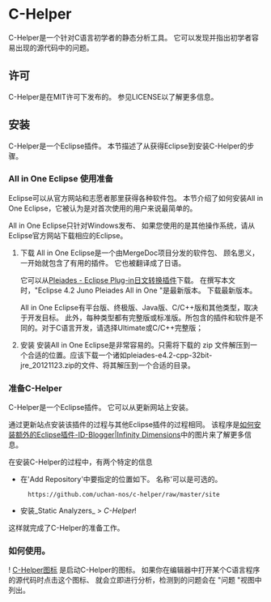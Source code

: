 # C-Helper
C-Helper是一个针对C语言初学者的静态分析工具。
它可以发现并指出初学者容易出现的源代码中的问题。

## 许可
C-Helper是在MIT许可下发布的。
参见LICENSE以了解更多信息。

##  安装
C-Helper是一个Eclipse插件。
本节描述了从获得Eclipse到安装C-Helper的步骤。

### All in One Eclipse 使用准备
Eclipse可以从官方网站和志愿者那里获得各种软件包。
本节介绍了如何安装All in One Eclipse，它被认为是对首次使用的用户来说最简单的。

All in One Eclipse只针对Windows发布、
如果您使用的是其他操作系统，请从Eclipse官方网站下载相应的Eclipse。

1. 下载
All in One Eclipse是一个由MergeDoc项目分发的软件包、
顾名思义，一开始就包含了有用的插件。
它也被翻译成了日语。

    它可以从[Pleiades - Eclipse Plug-in日文转换插件](http://mergedoc.sourceforge.jp)下载。
在撰写本文时，"Eclipse 4.2 Juno Pleiades All in One "是最新版本。
下载最新版本。

    All in One Eclipse有平台版、终极版、Java版、C/C++版和其他类型，取决于开发目标。
此外，每种类型都有完整版或标准版。所包含的插件和软件是不同的。对于C语言开发，请选择Ultimate或C/C++完整版；

2. 安装
安装All in One Eclipse是非常容易的。只需将下载的 zip 文件解压到一个合适的位置。应该下载一个诸如pleiades-e4.2-cpp-32bit-jre\_20121123.zip的文件、将其解压到一个合适的目录。

### 准备C-Helper
C-Helper是一个Eclipse插件。
它可以从更新网站上安装。

通过更新站点安装该插件的过程与其他Eclipse插件的过程相同。
该程序是[如何安装额外的Eclipse插件-ID-Blogger|Infinity Dimensions](http://www.infinity-dimensions.com/blog/archives/eclipse-plugin-install.html)中的图片来了解更多信息。

在安装C-Helper的过程中，有两个特定的信息

- 在'Add Repository'中要指定的位置如下。
名称'可以是可选的。

        https://github.com/uchan-nos/c-helper/raw/master/site

- 安装_Static Analyzers_ > _C-Helper_!

这样就完成了C-Helper的准备工作。

### 如何使用。
! [C-Helper图标](https://github.com/uchan-nos/c-helper/raw/master/icons/analysis.png)
是启动C-Helper的图标。
如果你在编辑器中打开某个C语言程序的源代码时点击这个图标、
就会立即进行分析，检测到的问题会在 "问题 "视图中列出。

